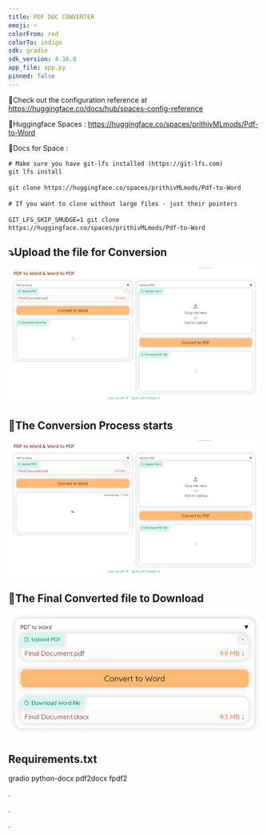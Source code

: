 ```yaml
---
title: PDF DOC CONVERTER
emoji: ⚡
colorFrom: red
colorTo: indigo
sdk: gradio
sdk_version: 4.16.0
app_file: app.py
pinned: false
---
```


🚀Check out the configuration reference at https://huggingface.co/docs/hub/spaces-config-reference

🚀Huggingface Spaces : https://huggingface.co/spaces/prithivMLmods/Pdf-to-Word

🚀Docs for Space : 

    # Make sure you have git-lfs installed (https://git-lfs.com)
    git lfs install
    
    git clone https://huggingface.co/spaces/prithivMLmods/Pdf-to-Word
    
    # If you want to clone without large files - just their pointers
    
    GIT_LFS_SKIP_SMUDGE=1 git clone https://huggingface.co/spaces/prithivMLmods/Pdf-to-Word

## ⤵️Upload the file for Conversion

![alt text](assets/pdf1.png)

## 📂The Conversion Process starts

![alt text](assets/pdf2.png)

## 🔽The Final Converted file to Download

![alt text](assets/pdf3.png)

## Requirements.txt
  gradio
  python-docx
  pdf2docx
  fpdf2

.

.

.

